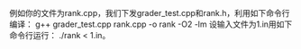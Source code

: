 例如你的文件为rank.cpp，我们下发grader_test.cpp和rank.h，利用如下命令行编译：
g++ grader_test.cpp rank.cpp -o rank -O2 -lm
设输入文件为1.in用如下命令行运行：
./rank < 1.in。
